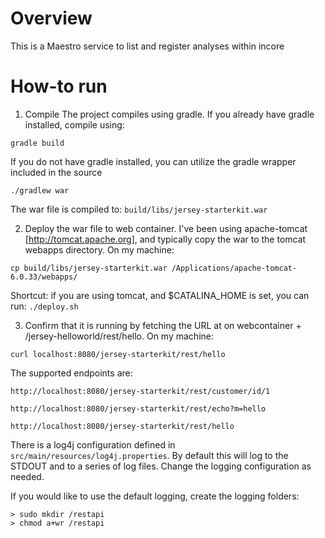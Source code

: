 Overview
========
This is a Maestro service to list and register analyses within incore

How-to run
==========

1) Compile The project compiles using gradle. If you already have gradle installed, compile using:

```
gradle build
```

If you do not have gradle installed, you can utilize the gradle wrapper included in the source

```
./gradlew war
```

The war file is compiled to: `build/libs/jersey-starterkit.war`

2) Deploy the war file to web container. I've been using apache-tomcat [http://tomcat.apache.org], and typically copy
   the war to the tomcat webapps directory. On my machine:

```
cp build/libs/jersey-starterkit.war /Applications/apache-tomcat-6.0.33/webapps/
```

Shortcut: if you are using tomcat, and $CATALINA_HOME is set, you can run: `./deploy.sh`

3) Confirm that it is running by fetching the URL at on webcontainer + /jersey-helloworld/rest/hello. On my machine:

```
curl localhost:8080/jersey-starterkit/rest/hello
```

The supported endpoints are:

```
http://localhost:8080/jersey-starterkit/rest/customer/id/1
```

```
http://localhost:8080/jersey-starterkit/rest/echo?m=hello
```

```
http://localhost:8080/jersey-starterkit/rest/hello
```

There is a log4j configuration defined in `src/main/resources/log4j.properties`. By default this will log to the STDOUT
and to a series of log files. Change the logging configuration as needed.

If you would like to use the default logging, create the logging folders:

```
> sudo mkdir /restapi
> chmod a+wr /restapi
````


